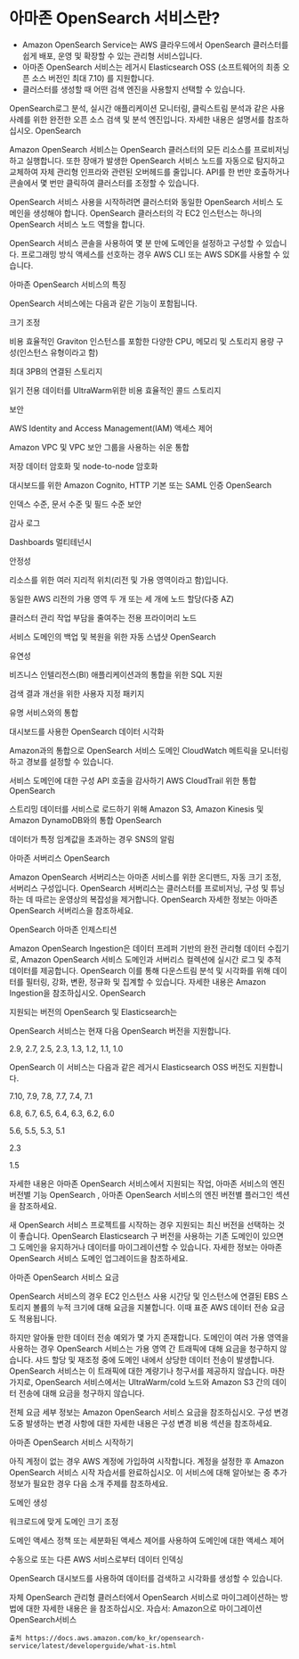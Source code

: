 


# 아마존 OpenSearch 서비스란?
- Amazon OpenSearch Service는 AWS 클라우드에서 OpenSearch 클러스터를 쉽게 배포, 운영 및 확장할 수 있는 관리형 서비스입니다.
- 아마존 OpenSearch 서비스는 레거시 Elasticsearch OSS (소프트웨어의 최종 오픈 소스 버전인 최대 7.10) 를 지원합니다.
-  클러스터를 생성할 때 어떤 검색 엔진을 사용할지 선택할 수 있습니다.

OpenSearch로그 분석, 실시간 애플리케이션 모니터링, 클릭스트림 분석과 같은 사용 사례를 위한 완전한 오픈 소스 검색 및 분석 엔진입니다. 자세한 내용은 설명서를 참조하십시오. OpenSearch

Amazon OpenSearch 서비스는 OpenSearch 클러스터의 모든 리소스를 프로비저닝하고 실행합니다. 또한 장애가 발생한 OpenSearch 서비스 노드를 자동으로 탐지하고 교체하여 자체 관리형 인프라와 관련된 오버헤드를 줄입니다. API를 한 번만 호출하거나 콘솔에서 몇 번만 클릭하여 클러스터를 조정할 수 있습니다.


OpenSearch 서비스 사용을 시작하려면 클러스터와 동일한 OpenSearch 서비스 도메인을 생성해야 합니다. OpenSearch 클러스터의 각 EC2 인스턴스는 하나의 OpenSearch 서비스 노드 역할을 합니다.

OpenSearch 서비스 콘솔을 사용하여 몇 분 만에 도메인을 설정하고 구성할 수 있습니다. 프로그래밍 방식 액세스를 선호하는 경우 AWS CLI 또는 AWS SDK를 사용할 수 있습니다.

아마존 OpenSearch 서비스의 특징

OpenSearch 서비스에는 다음과 같은 기능이 포함됩니다.

크기 조정

비용 효율적인 Graviton 인스턴스를 포함한 다양한 CPU, 메모리 및 스토리지 용량 구성(인스턴스 유형이라고 함)

최대 3PB의 연결된 스토리지

읽기 전용 데이터를 UltraWarm위한 비용 효율적인 콜드 스토리지

보안

AWS Identity and Access Management(IAM) 액세스 제어

Amazon VPC 및 VPC 보안 그룹을 사용하는 쉬운 통합

저장 데이터 암호화 및 node-to-node 암호화

대시보드를 위한 Amazon Cognito, HTTP 기본 또는 SAML 인증 OpenSearch

인덱스 수준, 문서 수준 및 필드 수준 보안

감사 로그

Dashboards 멀티테넌시

안정성

리소스를 위한 여러 지리적 위치(리전 및 가용 영역이라고 함)입니다.

동일한 AWS 리전의 가용 영역 두 개 또는 세 개에 노드 할당(다중 AZ)

클러스터 관리 작업 부담을 줄여주는 전용 프라이머리 노드

서비스 도메인의 백업 및 복원을 위한 자동 스냅샷 OpenSearch

유연성

비즈니스 인텔리전스(BI) 애플리케이션과의 통합을 위한 SQL 지원

검색 결과 개선을 위한 사용자 지정 패키지

유명 서비스와의 통합

대시보드를 사용한 OpenSearch 데이터 시각화

Amazon과의 통합으로 OpenSearch 서비스 도메인 CloudWatch 메트릭을 모니터링하고 경보를 설정할 수 있습니다.

서비스 도메인에 대한 구성 API 호출을 감사하기 AWS CloudTrail 위한 통합 OpenSearch

스트리밍 데이터를 서비스로 로드하기 위해 Amazon S3, Amazon Kinesis 및 Amazon DynamoDB와의 통합 OpenSearch

데이터가 특정 임계값을 초과하는 경우 SNS의 알림

아마존 서버리스 OpenSearch

Amazon OpenSearch 서버리스는 아마존 서비스를 위한 온디맨드, 자동 크기 조정, 서버리스 구성입니다. OpenSearch 서버리스는 클러스터를 프로비저닝, 구성 및 튜닝하는 데 따르는 운영상의 복잡성을 제거합니다. OpenSearch 자세한 정보는 아마존 OpenSearch 서버리스을 참조하세요.

OpenSearch 아마존 인제스티션

Amazon OpenSearch Ingestion은 데이터 프레퍼 기반의 완전 관리형 데이터 수집기로, Amazon OpenSearch 서비스 도메인과 서버리스 컬렉션에 실시간 로그 및 추적 데이터를 제공합니다. OpenSearch 이를 통해 다운스트림 분석 및 시각화를 위해 데이터를 필터링, 강화, 변환, 정규화 및 집계할 수 있습니다. 자세한 내용은 Amazon Ingestion을 참조하십시오. OpenSearch

지원되는 버전의 OpenSearch 및 Elasticsearch는

OpenSearch 서비스는 현재 다음 OpenSearch 버전을 지원합니다.

2.9, 2.7, 2.5, 2.3, 1.3, 1.2, 1.1, 1.0

OpenSearch 이 서비스는 다음과 같은 레거시 Elasticsearch OSS 버전도 지원합니다.

7.10, 7.9, 7.8, 7.7, 7.4, 7.1

6.8, 6.7, 6.5, 6.4, 6.3, 6.2, 6.0

5.6, 5.5, 5.3, 5.1

2.3

1.5

자세한 내용은 아마존 OpenSearch 서비스에서 지원되는 작업, 아마존 서비스의 엔진 버전별 기능 OpenSearch , 아마존 OpenSearch 서비스의 엔진 버전별 플러그인 섹션을 참조하세요.

새 OpenSearch 서비스 프로젝트를 시작하는 경우 지원되는 최신 버전을 선택하는 것이 좋습니다. OpenSearch Elasticsearch 구 버전을 사용하는 기존 도메인이 있으면 그 도메인을 유지하거나 데이터를 마이그레이션할 수 있습니다. 자세한 정보는 아마존 OpenSearch 서비스 도메인 업그레이드을 참조하세요.

아마존 OpenSearch 서비스 요금

OpenSearch 서비스의 경우 EC2 인스턴스 사용 시간당 및 인스턴스에 연결된 EBS 스토리지 볼륨의 누적 크기에 대해 요금을 지불합니다. 이때 표준 AWS 데이터 전송 요금도 적용됩니다.

하지만 알아둘 만한 데이터 전송 예외가 몇 가지 존재합니다. 도메인이 여러 가용 영역을 사용하는 경우 OpenSearch 서비스는 가용 영역 간 트래픽에 대해 요금을 청구하지 않습니다. 샤드 할당 및 재조정 중에 도메인 내에서 상당한 데이터 전송이 발생합니다. OpenSearch 서비스는 이 트래픽에 대한 계량기나 청구서를 제공하지 않습니다. 마찬가지로, OpenSearch 서비스에서는 UltraWarm/cold 노드와 Amazon S3 간의 데이터 전송에 대해 요금을 청구하지 않습니다.

전체 요금 세부 정보는 Amazon OpenSearch 서비스 요금을 참조하십시오. 구성 변경 도중 발생하는 변경 사항에 대한 자세한 내용은 구성 변경 비용 섹션을 참조하세요.

아마존 OpenSearch 서비스 시작하기

아직 계정이 없는 경우 AWS 계정에 가입하여 시작합니다. 계정을 설정한 후 Amazon OpenSearch 서비스 시작 자습서를 완료하십시오. 이 서비스에 대해 알아보는 중 추가 정보가 필요한 경우 다음 소개 주제를 참조하세요.

도메인 생성

워크로드에 맞게 도메인 크기 조정

도메인 액세스 정책 또는 세분화된 액세스 제어를 사용하여 도메인에 대한 액세스 제어

수동으로 또는 다른 AWS 서비스로부터 데이터 인덱싱

OpenSearch 대시보드를 사용하여 데이터를 검색하고 시각화를 생성할 수 있습니다.

자체 OpenSearch 관리형 클러스터에서 OpenSearch 서비스로 마이그레이션하는 방법에 대한 자세한 내용은 을 참조하십시오. 자습서: Amazon으로 마이그레이션OpenSearch서비스

``
출처
https://docs.aws.amazon.com/ko_kr/opensearch-service/latest/developerguide/what-is.html
``